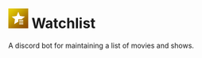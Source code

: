 # <img alt="watchlist icon" src="res/icon/icon.jpg" height="40"/> Watchlist

A discord bot for maintaining a list of movies and shows.
